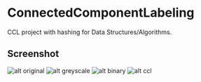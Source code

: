# ConnectedComponentLabeling
CCL project with hashing for Data Structures/Algorithms.

## Screenshot
![alt original](https://raw.githubusercontent.com/Conphucious/GoogleMapsJS/master/images/tree2.png)
![alt greyscale](https://raw.githubusercontent.com/Conphucious/GoogleMapsJS/master/images/gs_tree2.png)
![alt binary](https://raw.githubusercontent.com/Conphucious/GoogleMapsJS/master/images/bin_gs_tree2.png)
![alt ccl](https://raw.githubusercontent.com/Conphucious/GoogleMapsJS/master/images/ccl_tree2.png)

